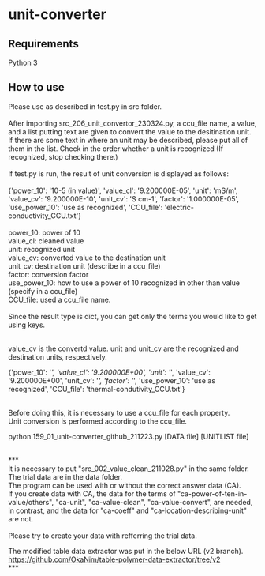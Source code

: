 # unit-converter


## Requirements
Python 3


## How to use
Please use as described in test.py in src folder.<br>
<br>
After importing src_206_unit_convertor_230324.py, a ccu_file name, a value, and a list putting text are given to convert the value to the desitination unit. If there are some text in where an unit may be described, please put all of them in the list. Check in the order whether a unit is recognized (If recognized, stop checking there.)
<br>
<br>
If test.py is run, the result of unit conversion is displayed as follows:<br>
<br>
{'power_10': '10-5 (in value)', 'value_cl': '9.200000E-05', 'unit': 'mS/m', 'value_cv': '9.200000E-10', 'unit_cv': 'S cm-1', 'factor': '1.000000E-05', 'use_power_10': 'use as recognized', 'CCU_file': 'electric-conductivity_CCU.txt'}<br>
<br>
power_10: power of 10<br>
value_cl: cleaned value<br>
unit: recognized unit<br>
value_cv: converted value to the destination unit<br>
unit_cv: destination unit (describe in a ccu_file)<br>
factor: conversion factor<br>
use_power_10: how to use a power of 10 recognized in other than value (specify in a ccu_file)<br>
CCU_file: used a ccu_file name.<br>
<br>
Since the result type is dict, you can get only the terms you would like to get using keys.


<br>
value_cv is the convertd value. unit and unit_cv are the recognized and destination units, respectively.  


{'power_10': '_', 'value_cl': '9.200000E+00', 'unit': '_', 'value_cv': '9.200000E+00', 'unit_cv': '_', 'factor': '_', 'use_power_10': 'use as recognized', 'CCU_file': 'thermal-condutivity_CCU.txt'}
<br>
<br>





Before doing this, it is necessary to use a ccu_file for each property.  
Unit conversion is performed according to the ccu_file.

python 159_01_unit-converter_github_211223.py [DATA file] [UNITLIST file]<br>
<br>

***<br>
It is necessary to put "src_002_value_clean_211028.py" in the same folder.<br>
The trial data are in the data folder.<br>
The program can be used with or without the correct answer data (CA).<br>
If you create data with CA, the data for the terms of "ca-power-of-ten-in-value/others", "ca-unit", "ca-value-clean", "ca-value-convert", are needed, in contrast, and the data for "ca-coeff" and "ca-location-describing-unit" are not.<br>	
Please try to create your data with refferring the trial data.<br>

The modified table data extractor was put in the below URL (v2 branch).<br>
https://github.com/OkaNim/table-polymer-data-extractor/tree/v2<br>
***<br>

